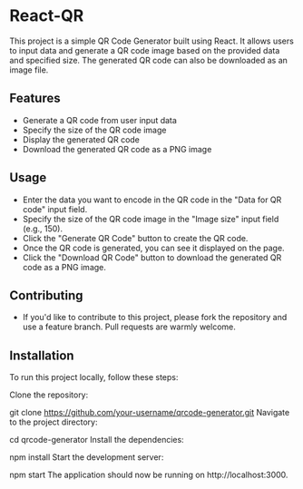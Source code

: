 # React-QR
This project is a simple QR Code Generator built using React. It allows users to input data and generate a QR code image based on the provided data and specified size. The generated QR code can also be downloaded as an image file.

## Features

- Generate a QR code from user input data
- Specify the size of the QR code image
- Display the generated QR code
- Download the generated QR code as a PNG image

## Usage

- Enter the data you want to encode in the QR code in the "Data for QR code" input field.
- Specify the size of the QR code image in the "Image size" input field (e.g., 150).
- Click the "Generate QR Code" button to create the QR code.
- Once the QR code is generated, you can see it displayed on the page.
- Click the "Download QR Code" button to download the generated QR code as a PNG image.

## Contributing

- If you'd like to contribute to this project, please fork the repository and use a feature branch. Pull requests are warmly welcome.

## Installation

To run this project locally, follow these steps:

Clone the repository:

git clone https://github.com/your-username/qrcode-generator.git
Navigate to the project directory:

cd qrcode-generator
Install the dependencies:

npm install
Start the development server:

npm start
The application should now be running on http://localhost:3000.


